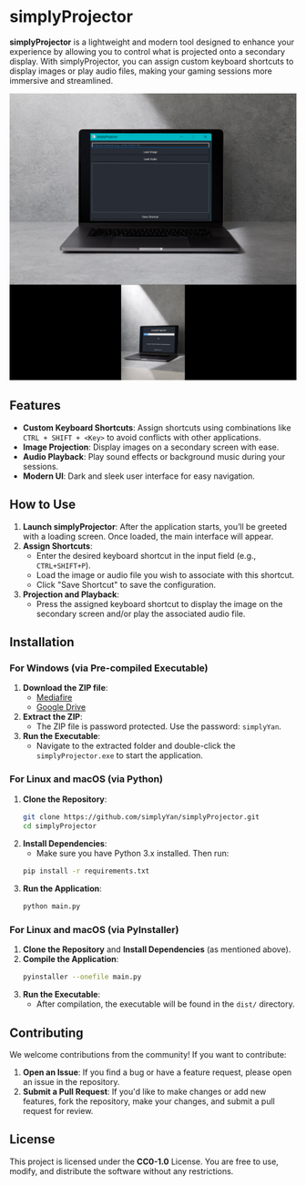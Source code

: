 # simplyProjector

**simplyProjector** is a lightweight and modern tool designed to enhance your experience by allowing you to control what is projected onto a secondary display. With simplyProjector, you can assign custom keyboard shortcuts to display images or play audio files, making your gaming sessions more immersive and streamlined.

<img src='https://raw.githubusercontent.com/simplyYan/simplyProjector/main/simplyProjector.png'></img>

## Features

- **Custom Keyboard Shortcuts**: Assign shortcuts using combinations like `CTRL + SHIFT + <Key>` to avoid conflicts with other applications.
- **Image Projection**: Display images on a secondary screen with ease.
- **Audio Playback**: Play sound effects or background music during your sessions.
- **Modern UI**: Dark and sleek user interface for easy navigation.

## How to Use

1. **Launch simplyProjector**: After the application starts, you’ll be greeted with a loading screen. Once loaded, the main interface will appear.
2. **Assign Shortcuts**:
   - Enter the desired keyboard shortcut in the input field (e.g., `CTRL+SHIFT+P`).
   - Load the image or audio file you wish to associate with this shortcut.
   - Click "Save Shortcut" to save the configuration.
3. **Projection and Playback**:
   - Press the assigned keyboard shortcut to display the image on the secondary screen and/or play the associated audio file.

## Installation

### For Windows (via Pre-compiled Executable)

1. **Download the ZIP file**:
   - [Mediafire](https://www.mediafire.com/file/8ie7016hec76zzd/simplyProjector.zip/file)
   - [Google Drive](https://drive.google.com/file/d/10gpyWSM1i9smW1zm0vjCYdk5cKxybtuz/view?usp=sharing)
2. **Extract the ZIP**:
   - The ZIP file is password protected. Use the password: `simplyYan`.
3. **Run the Executable**:
   - Navigate to the extracted folder and double-click the `simplyProjector.exe` to start the application.

### For Linux and macOS (via Python)

1. **Clone the Repository**:
   ```bash
   git clone https://github.com/simplyYan/simplyProjector.git
   cd simplyProjector
   ```
2. **Install Dependencies**:
   - Make sure you have Python 3.x installed. Then run:
   ```bash
   pip install -r requirements.txt
   ```
3. **Run the Application**:
   ```bash
   python main.py
   ```

### For Linux and macOS (via PyInstaller)

1. **Clone the Repository** and **Install Dependencies** (as mentioned above).
2. **Compile the Application**:
   ```bash
   pyinstaller --onefile main.py
   ```
3. **Run the Executable**:
   - After compilation, the executable will be found in the `dist/` directory.

## Contributing

We welcome contributions from the community! If you want to contribute:

1. **Open an Issue**: If you find a bug or have a feature request, please open an issue in the repository.
2. **Submit a Pull Request**: If you'd like to make changes or add new features, fork the repository, make your changes, and submit a pull request for review.

## License

This project is licensed under the **CC0-1.0** License. You are free to use, modify, and distribute the software without any restrictions.
